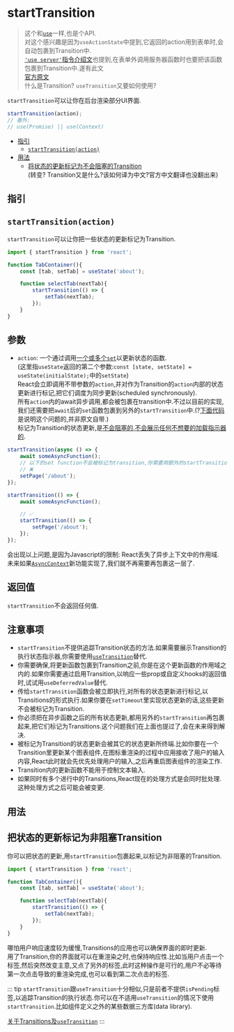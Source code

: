 # startTransition
> 这个和[`use`](./use.md)一样,也是个API.  
> 对这个感兴趣是因为`useActionState`中提到,它返回的action用到表单时,会自动包裹到Transition中.  
> [`'use server'`指令介绍文](#在-form-元素外调用服务器函数)也提到,在表单外调用服务器函数时也要把该函数包裹到Transition中.遂有此文    
> [官方原文](https://react.dev/reference/react/startTransition)   
> 什么是Transition? `useTransition`又要如何使用?

`startTransition`可以让你在后台渲染部分UI界面.  
```js
startTransition(action);
// 番外:
// use(Promise) || use(Context)
```
* [指引](#指引)
    * [`startTransition(action)`](#starttransition-action)
* [用法](#用法)
    * [将状态的更新标记为不会阻塞的Transition](#把状态的更新标记为非阻塞transition)  
    (转变? Transition又是什么?该如何译为中文?官方中文翻译也没翻出来) 

## 指引
## `startTransition(action)`
`startTransition`可以让你把一些状态的更新标记为Transition.  
```jsx
import { startTransition } from 'react';

function TabContainer(){
    const [tab, setTab] = useState('about');

    function selectTab(nextTab){
        startTransition(() => {
            setTab(nextTab);
        });
    }
}
```

## 参数
* `action`: 一个通过调用[一个或多个`set`](https://react.dev/reference/react/useState#setstate)以更新状态的函数.  
(这里指`useState`返回的第二个参数:`const [state, setState] = useState(initialState);`中的`setState`)  
React会立即调用不带参数的`action`,并对作为Transition的`action`内部的状态更新进行标记,把它们调度为同步更新(scheduled synchronously).  
所有`action`内的await异步调用,都会被包裹在transition中.不过以目前的实现,我们还需要把`await`后的`set`函数包裹到另外的`startTransition`中.(?[下面代码](https://react.dev/reference/react/useTransition#react-doesnt-treat-my-state-update-after-await-as-a-transition)是说明这个问题的,并非原文自带.)  
标记为Transition的状态更新,是[不会阻塞的](https://react.dev/reference/react/startTransition#marking-a-state-update-as-a-non-blocking-transition),[不会展示任何不想要的加载指示器的](https://react.dev/reference/react/useTransition#preventing-unwanted-loading-indicators).
```js
startTransition(async () => {
    await someAsyncFunction();
    // 以下的set function不会被标记为transition,你需要用额外的startTransition再包裹一次
    // ❌
    setPage('/about');
});
```  
```js
startTransition(() => {
    await someAsyncFunction();

    // ✅
    startTransition(() => {
        setPage('/about');
    });
});
```
会出现以上问题,是因为Javascript的限制: React丢失了异步上下文中的作用域.  
未来如果[`AsyncContext`](https://github.com/tc39/proposal-async-context)新功能实现了,我们就不再需要再包裹这一层了.

## 返回值
`startTransition`不会返回任何值.

## 注意事项
* `startTransition`不提供追踪Transition状态的方法.如果需要展示Transition的执行状态指示器,你需要使用[`useTransition`](https://react.dev/reference/react/useTransition)替代.
* 你需要确保,将更新函数包裹到Transition之前,你是在这个更新函数的作用域之内的.如果你需要通过启用Transition,以响应一些prop或自定义hooks的返回值时,试试用`useDeferredValue`替代.
* 传给`startTransition`函数会被立即执行,对所有的状态更新进行标记,以Transitions的形式执行.如果你要在`setTimeout`里实现状态更新的话,这些更新不会被标记为Transition.
* 你必须把在异步函数之后的所有状态更新,都用另外的`startTransition`再包裹起来,把它们标记为Transitions.这个问题我们在上面也提过了,会在未来得到解决.
* 被标记为Transition的状态更新会被其它的状态更新所终端.比如你要在一个Transition里更新某个图表组件,在图标重渲染的过程中应用接收了用户的输入内容,React此时就会先优先处理用户的输入,之后再重启图表组件的渲染工作.
* Transition内的更新函数不能用于控制文本输入.
* 如果同时有多个进行中的Transitions,React现在的处理方式是会同时批处理.这种处理方式之后可能会被变更.  

## 用法
## 把状态的更新标记为非阻塞Transition
你可以把状态的更新,用`startTransition`包裹起来,以标记为非阻塞的Transition.  
```js
import { startTransition } from 'react';

function TabContainer(){
    const [tab, setTab] = useState('about');

    function selectTab(nextTab){
        startTransition(() => {
            setTab(nextTab);
        });
    }
}
```
哪怕用户响应速度较为缓慢,Transitions的应用也可以确保界面的即时更新.  
用了Transition,你的界面就可以在重渲染之时,也保持响应性.比如当用户点击一个标签,然后突然改变主意,又点了另外的标签,此时这种操作是可行的,用户不必等待第一次点击导致的重渲染完成,也可以看到第二次点击的标签.

::: tip
`startTransition`跟`useTransition`十分相似,只是前者不提供`isPending`标签,以追踪Transition的执行状态.你可以在不适用`useTransition`的情况下使用`startTransition`.比如组件定义之外的某些数据三方库(data library).  

[关于Transitions及`useTransition`](https://react.dev/reference/react/useTransition)
:::
